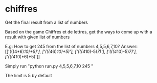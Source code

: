 # chiffres
Get the final result from a list of numbers

Based on the game Chiffres et de lettres, get the ways to come up with a result with given list of numbers

E.g:
How to get 245 from the list of numbers 4,5,5,6,7,10?
Answer:
[['(((4*6)*10)+5)'], ['(((4*6)*10)+5)'], ['(((4*10)-5)*7)'], ['(((4*10)-5)*7)'], ['(((4*10)*6)+5)']]


Simply run "python run.py 4,5,5,6,7,10 245 <limit>"

The limit is 5 by default


